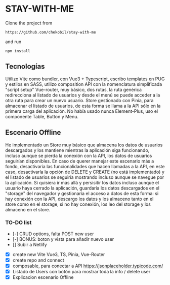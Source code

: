 # STAY-WITH-ME

Clone the project from

```
https://github.com/chekobil/stay-with-me
```

and run

```
npm install
```

## Tecnologías

Utilizo Vite como bundler, con Vue3 + Typescript,
escribo templates en PUG y estilos en SASS, utilizo composition API con la nomenclatura simplificada "script setup"
Vue-router, muy básico, dos rutas, la ruta genérica redirecciona al listado de usuarios y desde el menú se puede acceder a la otra ruta para crear un nuevo usuario.
Store gestionado con Pinia, para almacenar el listado de usuarios, de esta forma se llama a la API sólo en la primera carga del aplicación.
No había usado nunca Element-Plus, uso el componente Table, Button y Menu.

## Escenario Offline

He implementado un Store muy básico que almacena los datos de usuarios descargados y los mantiene mientras la aplicación siga funcionando, incluso aunque se pierda la conexión con la API, los datos de usuarios seguirían disponibles. En caso de querer manejar este escenario más a fondo, desactivaría las funcionalidades que hacen llamadas a la API, en este caso, desactivaría la opción de DELETE y CREATE (no está implementado) y el listado de usuarios se seguiría mostrando incluso aunque se navegue por la aplicación.
Si quisiera ir más allá y persisitir los datos incluso aunque el usuario haya cerrado la aplicación, guardaría los datos descargados en el "storage" del navegador y gestionaría el acceso a datos de esta forma: si hay conexión con la API, descargo los datos y los almaceno tanto en el store como en el storage, si no hay conexión, los leo del storage y los almaceno en el store.

### TO-DO list

- [-] CRUD options, falta POST new user
- [-] BONUS: boton y vista para añadir nuevo user
- [] Subir a Netlify
- [x] create new Vite Vue3, TS, Pinia, Vue-Router
- [x] create repo and connect
- [x] composable, para conectar a API https://jsonplaceholder.typicode.com/
- [x] Listado de Users con botón para mostrar toda la info / delete user
- [x] Explicacion escenario Offline
